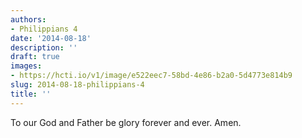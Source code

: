 ```yaml
---
authors:
- Philippians 4
date: '2014-08-18'
description: ''
draft: true
images:
- https://hcti.io/v1/image/e522eec7-58bd-4e86-b2a0-5d4773e814b9
slug: 2014-08-18-philippians-4
title: ''
---
```


To our God and Father be glory forever and ever. Amen.
